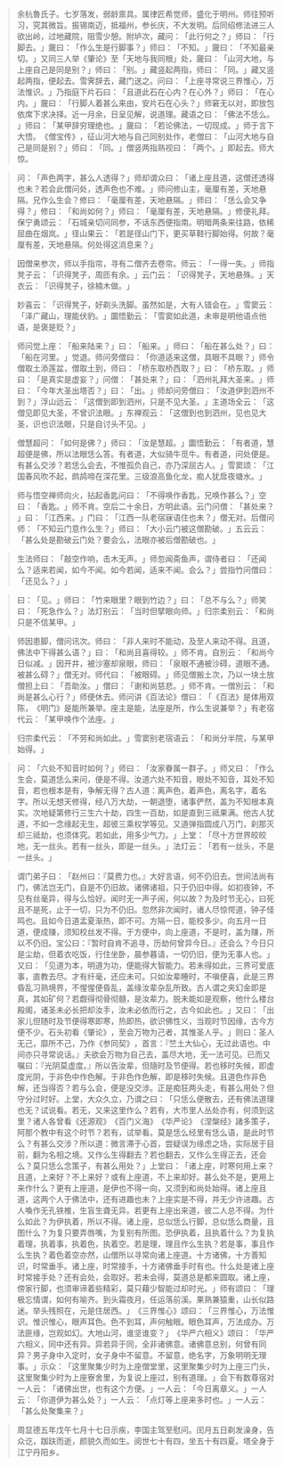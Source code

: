
> 余杭魯氏子。七岁落发，弱龄禀具。属律匠希觉师，盛化于明州。师往预听习，究其微旨。振锡南迈，抵福州，参长庆，不大发明。后同绍修法进三人欲出岭，过地藏院，阻雪少憩。附垆次，藏问：​「此行何之？​」师曰：​「行脚去。​」奯曰：​「作么生是行脚事？​」师曰：​「不知。​」奯曰：​「不知最亲切。​」又同三人举《肇论》至「天地与我同根」处，奯曰：​「山河大地，与上座自己是同是别？​」师曰：​「别。​」藏竖起两指，师曰：​「同。​」藏又竖起两指，便起去。雪霁辞去，藏门送之。问曰：​「上座寻常说三界惟心，万法惟识。​」乃指庭下片石曰：​「且道此石在心内？在心外？​」师曰：​「在心内。​」奯曰：​「行脚人着甚么来由，安片石在心头？​」师窘无以对，即放包依席下求决择。近一月余，日呈见解，说道理。藏语之曰：​「佛法不恁么。​」师曰：​「某甲辞穷理绝也。​」奯曰：​「若论佛法，一切现成。​」师于言下大悟。​《僧宝传》​，征山河大地与自己同别处作，老僧曰：​「山河大地与自己是同是别？​」师曰：​「同。​」僧竖两指熟视曰：​「两个。​」即起去。师大惊。

> 问：​「声色两字，甚么人透得？​」师却谓众曰：​「诸上座且道，这僧还透得也未？若会此僧问处，透声色也不难。​」师问修山主，毫厘有差，天地悬隔。兄作么生会？修曰：​「毫厘有差，天地悬隔。​」师曰：​「恁么会又争得？​」修曰：​「和尚如何？​」师曰：​「毫厘有差，天地悬隔。​」修便礼拜。保宁勇颂云：​「石城亲切问同参，不话东西便指南。明暗两条来往路，依稀屈曲在烟岚。​」径山果云：​「若是径山门下，更买草鞋行脚始得。何故？毫厘有差，天地悬隔。何处得这消息来？​」

> 因僧来参次，师以手指帘，寻有二僧齐去卷帘。师云：​「一得一失。​」师指凳子云：​「识得凳子，周匝有余。​」云门云：​「识得凳子，天地悬殊。​」天衣云：​「识得凳子，徐楠木做。​」

> 妙喜云：​「识得凳子，好剃头洗脚。虽然如是，大有人错会在。​」雪窦云：​「泽广藏山，理能伏豹。​」圜悟勤云：​「雪窦如此道，未审是明他语点他语，是褒是贬？​」

> 师问觉上座：​「船来陆来？​」曰：​「船来。​」师曰：​「船在甚么处？​」曰：​「船在河里。​」觉退。师问旁僧曰：​「你道适来这僧，具眼不具眼？​」师令僧取土添莲盆，僧取土到，师曰：​「桥东取桥西取？​」曰：​「桥东取。​」师曰：​「是真实是虚妄？​」问僧：​「甚处来？​」曰：​「泗州礼拜大圣来。​」师曰：​「今年大圣出塔否？​」曰：​「出。​」师却问旁僧曰：​「汝道伊到泗州不到？​」浮山远云：​「这僧到即到泗州，只是不见大圣。​」主道场全云：​「这僧见即见大圣，不曾识法眼。​」东禅观云：​「这僧到也到泗州，见也见大圣，识也识法眼，只是自讨头不见。​」

> 僧慧超问：​「如何是佛？​」师曰：​「汝是慧超。​」圜悟勤云：​「有者道，慧超便是佛，所以法眼恁么答。有者道，大似骑牛觅牛。有者道，问处便是。有甚么交涉？若恁么会去，不惟孤负自己，亦乃深屈古人。​」雪窦颂：​「江国春风吹不起，鹧鸪啼在深花里。三级浪高鱼化龙，痴人犹戽夜塘水。​」

> 师与悟空禅师向火，拈起香匙问曰：​「不得唤作香匙，兄唤作甚么？​」空曰：​「香匙。​」师不肯。空后二十余日，方明此语。云门问僧：​「甚处来？​」曰：​「江西来。​」门曰：​「江西一队老宿寐语住也未？​」僧无对。后僧问师：​「不知云门意作么生？​」师曰：​「大小云门被这僧勘破。​」五云云：​「甚么处是勘破云门处？要会么，法眼亦被后僧勘破也。​」

> 生法师曰：​「敲空作响，击木无声。​」师忽闻斋鱼声，谓侍者曰：​「还闻么？适来若闻，如今不闻。如今若闻，适来不闻。会么？​」尝指竹问僧曰：​「还见么？​」​」

> 曰：​「见。​」师曰：​「竹来眼里？眼到竹边？​」曰：​「总不与么？​」师笑曰：​「死急作么？​」法灯别云：​「当时但擘眼向师。​」归宗柔别云：​「和尚只是不信某甲。​」

> 师因患脚，僧问讯次。师曰：​「非人来时不能动，及至人来动不得。且道，佛法中下得甚么语？​」曰：​「和尚且喜得较。​」师不肯。自別云：​「和尚今日似减。​」因开井，被沙塞却泉眼，师曰：​「泉眼不通被沙碍，道眼不通。被甚么碍？​」僧无对。师代曰：​「被眼碍。​」师见僧搬土次，乃以一块土放僧担上曰：​「吾助汝。​」僧曰：​「谢和尚慈悲。​」师不肯。一僧別云：​「和尚是甚么心行？​」师便休去。师问讲《百法论》僧曰：​「​《百法》是体用双陈，​《明门》是能所兼举。座主是能，法座是所，作么生说兼举？​」有老宿代云：​「某甲唤作个法座。​」

> 归宗柔代云：​「不劳和尚如此。​」雪窦别老宿语云：​「和尚分半院，与某甲始得。​」

> 问：​「六处不知音时如何？​」师曰：​「汝家眷属一群子。​」师又曰：​「作么生会，莫道恁么来问，便是不得。汝道六处不知音，眼处不知音，耳处不知音，若也根本是有，争解无得？古人道：离声色，着声色，离名字，着名字。所以无想天修得，经八万大劫，一朝退堕，诸事俨然，盖为不知根本真实。次地疑第修行三生六十劫，四生一百劫，如是直到三祗果满。他古人犹道，不如一念缘起无生，超彼三乘权学等见。又道弹指圆成八万门，刹那灭却三祗劫，也须体究。若如此，用多少气力。​」上堂：​「尽十方世界皎皎地，无一丝头。若有一丝头，即是一丝头。​」法灯云：​「若有一丝头，不是一丝头。​」

> 谓门弟子曰：​「赵州曰：『莫费力也。』大好言语，何不仍旧去。世间法尚有门，佛法岂无门，自是不仍旧故。诸佛诸祖，只于仍旧中得。如初夜钟，不见有丝毫异，得与么恰好。闻时无一声子闹，何以故？为及时节无心，曰死且不是死，止于一切，只为不仍旧。忽然非次闻时，诸人尽惊愕道，钟子怪鸣也。且如今日道孟夏渐热，即不可。方隔一日，能校多少。向五月一日道，便成赚，须知校丝发不得。于方便中，向上座道，不是时，盖为赚，所以不仍旧。宝公曰：『暂时自肯不追寻，历劫何曾异今日。』还会么？今日只是尘劫，但着衣吃饭，行住坐卧，晨参暮请，一切仍旧，便为无事人也。​」又曰：​「见道为本，明道为功，便能得大智能力。若未得如此，三界可爱底事，直教去尽。才有纤毫，还应未可。只如汝辈睡时，不嗔便喜，此是三界昏乱习熟境界，不惺惺便昏乱，盖缘汝辈杂乱所致。古人谓之夹幻金即是真，其如矿何？若觑得彻骨彻髓，是汝辈力。脱未能如是观察，他什么楼台殿阁，诸圣未必长把却汝手，汝未必依而行之，古今如此也。​」又曰：​「出家儿但随时及节便得寒即寒，热即热，欲识佛性义，当观时节因缘，古今方便不少。石头初看《肇论》​，至会万物为己者，其惟圣人乎。​」则曰：圣人无己，靡所不己，乃作《参同契》​，首言：『竺土大仙心，无过此语也。中间亦只寻常说话。』夫欲会万物为自己去，盖尽大地，无一法可见。已而又嘱曰：『光阴莫虚度。』所以告汝辈，但隨时及节便得。若也移时失候，即虚度光阴，于非色中作色解。于非色作色解，即是移时失候。且道色作非色解，还当得否？若与么会，便是没交涉。正是痴狂两头走，有甚么用处？但守分过时好。上堂，大众久立，乃谓之曰：​「只恁么便散去，还有佛法道理也无？试说看。若无，又来这里作么？若有，大市里人丛处亦有，何须到这里？诸人各曾看《还源观》​《百门义海》​《华严论》​《涅槃经》諸多策子，阿那个教中有这个时节？若有，试举看。莫是恁么经里有恁么语，是此时节么？有甚么交涉？所以道：微言滞于心首，尝疑误为缘虑之场，实际居于目前，翻为名相之境。又作么生得翻去？若也翻去，又作么生得正去，还会么？莫只恁么念策子，有甚么用处？​」上堂曰：​「诸上座，时寒何用上来？且道，上来好？不上来好？或有上座道，不上来却好。甚么处不是，更用上来作什么？更有上座道，是伊也不得一向，又须到和尚处始得。诸上座且道，这两个人于佛法中，还有进趣也未？上座实是不得，并无少许进趣。古人喚作无孔铁椎，生盲生聋无异。若更有上座出来道，彼二人总不得。为什么如此？为伊执着，所以不得。诸上座，总似恁么行脚，总似恁么商量，且图什么？为复只要弄唇嘴，为复别有所图。恐伊执着，且执着什么？为复执着理，执着事，执着色，执着空。若是理，理且作么生执？若是事，事且作么生执？着色着空亦然，山僧所以寻常向诸上座道。十方诸佛，十方善知识，时常垂手。诸上座，时常接手，十方诸佛垂手时有也。什么处是诸上座时常接手处？还有会处，会取好。若未会得，莫道总是都来圆取。诸上座，傍家行脚，也须审谛着些精彩，莫只藉少智能过却时光。​」师有颂曰：​「理极忘情谓，如何有喻齐。到头霜夜月，任运落前溪。果熟兼猿重，山长似路迷。举头残照在，元是住居西。​」​《三界惟心》颂曰：​「三界惟心，万法惟识。惟识惟心，眼声耳色。色不到耳，声何触眼。眼色耳声，万法成办。万法匪缘，岂观如幻。大地山河，谁坚谁变？​」​《华严六相义》颂曰：​「华严六相义，同中还有异。异若异于同，全非诸佛意。诸佛意总别，何曾有同异？男子身中入定时，女子身中不留意。不留意，绝名字，万象明明无理事。​」示众：​「这里聚集少时为上座僧堂里，这里聚集少时为上座三门头，这里聚集少时为上座寮舍里，为复说上座过，别有道理。​」会下有数尊宿对一人云：​「诸佛出世，也有这个方便。​」一人云：​「今日离章义。​」一人云：​「你道伊为甚么处？​」一人云：​「点灯等上座来多时也。​」一人云：​「甚么处聚集来？​」

> 周显德五年戊午七月十七日示疾，李国主驾至慰问。闰月五日剃发澡身，告众讫，跏趺而逝，颜貌久而如生。阅世七十有四，坐五十有四夏。塔全身于江宁丹阳乡。
